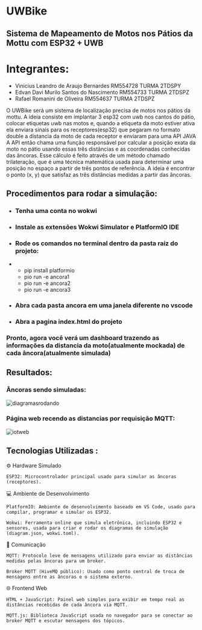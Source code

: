 # UWBike 
## Sistema de Mapeamento de Motos nos Pátios da Mottu com ESP32 + UWB

# Integrantes:
 - Vinicius Leandro de Araujo Bernardes RM554728 TURMA 2TDSPY
 - Edvan Davi Murilo Santos do Nascimento RM554733 TURMA 2TDSPZ
- Rafael Romanini de Oliveira RM554637 TURMA 2TDSPZ

 O UWBike será um sistema de localização precisa de motos nos pátios da mottu. A ideia consiste em implantar 3 esp32 com uwb nos cantos do pátio, colocar etiquetas uwb nas motos e, quando a etiqueta da moto estiver ativa
 ela enviara sinais para os receptores(esp32) que pegaram no formato double a distancia da moto de cada receptor e enviaram para uma API JAVA
 A API então chama uma função responsável por calcular a posição exata da moto no pátio usando essas três distâncias e as coordenadas conhecidas das âncoras.
 Esse cálculo é feito através de um método chamado trilateração, que é uma técnica matemática usada para determinar uma posição no espaço a partir de três pontos de referência. A ideia é encontrar o ponto (x, y) que satisfaz as três distâncias medidas a partir das âncoras.



## Procedimentos para rodar a simulação:
- ### Tenha uma conta no wokwi
- ### Instale as extensões Wokwi Simulator e PlatformIO IDE
- ### Rode os comandos no terminal dentro da pasta raiz do projeto:
- - pip install platformio
  - pio run -e ancora1
  - pio run -e ancora2
  - pio run -e ancora3
- ### Abra cada pasta ancora em uma janela diferente no vscode
- ### Abra a pagina index.html do projeto
 ### Pronto, agora você verá um dashboard trazendo as informações da distancia da moto(atualmente mockada) de cada âncora(atualmente simulada)

 ## Resultados:

 ### Âncoras sendo simuladas:

![diagramasrodando](https://github.com/user-attachments/assets/bf8982d4-dd99-4c8c-ac7d-542feb1a66b1)

### Página web recendo as distancias por requisição MQTT:

![iotweb](https://github.com/user-attachments/assets/7c05676f-6e9a-41d0-aa43-90fab62e8771)


## Tecnologias Utilizadas :
⚙️ Hardware Simulado

    ESP32: Microcontrolador principal usado para simular as âncoras (receptores).


💻 Ambiente de Desenvolvimento

    PlatformIO: Ambiente de desenvolvimento baseado em VS Code, usado para compilar, programar e simular os ESP32.

    Wokwi: Ferramenta online que simula eletrônica, incluindo ESP32 e sensores, usada para criar e rodar os diagramas de simulação (diagram.json, wokwi.toml).

📡 Comunicação

    MQTT: Protocolo leve de mensagens utilizado para enviar as distâncias medidas pelas âncoras para um broker.

    Broker MQTT (HiveMQ público): Usado como ponto central de troca de mensagens entre as âncoras e o sistema externo.

🌐 Frontend Web

    HTML + JavaScript: Painel web simples para exibir em tempo real as distâncias recebidas de cada âncora via MQTT.

    MQTT.js: Biblioteca JavaScript usada no navegador para se conectar ao broker MQTT e escutar mensagens dos tópicos.

